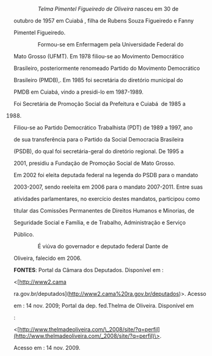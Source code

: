 

                *Telma Pimentel Figueiredo de Oliveira* nasceu em 30 de

outubro de 1957 em Cuiabá , filha de Rubens Souza Figueiredo e Fanny

Pimentel Figueiredo.



                Formou-se em Enfermagem pela Universidade Federal do

Mato Grosso (UFMT). Em 1978 filiou-se ao Movimento Democrático

Brasileiro, posteriormente renomeado Partido do Movimento Democrático

Brasileiro (PMDB),. Em 1985 foi secretária do diretório municipal do

PMDB em Cuiabá, vindo a presidi-lo em 1987-1989.



Foi Secretária de Promoção Social da Prefeitura e Cuiabá  de 1985 a

1988.



Filiou-se ao Partido Democrático Trabalhista (PDT) de 1989 a 1997, ano

de sua transferência para o Partido da Social Democracia Brasileira

(PSDB), do qual foi secretária-geral do diretório regional. De 1995 a

2001, presidiu a Fundação de Promoção Social de Mato Grosso.



Em 2002 foi eleita deputada federal na legenda do PSDB para o mandato

2003-2007, sendo reeleita em 2006 para o mandato 2007-2011. Entre suas

atividades parlamentares, no exercício destes mandatos, participou como

titular das Comissões Permanentes de Direitos Humanos e Minorias, de

Seguridade Social e Família, e de Trabalho, Administração e Serviço

Público.



                É viúva do governador e deputado federal Dante de

Oliveira, falecido em 2006.



**FONTES**: Portal da Câmara dos Deputados. Disponível em :

\<[http://www2.cama

ra.gov.br/deputados](http://www2.cama%20ra.gov.br/deputados)\>. Acesso

em : 14 nov. 2009; Portal da dep. fed.Thelma de Oliveira. Disponível em

:

\<[http://www.thelmadeoliveira.com/\_2008/site/?q=perfil](http://www.thelmadeoliveira.com/_2008/site/?q=perfil)\>.

Acesso em : 14 nov. 2009.

